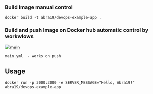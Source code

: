 ### Build Image manual control
```
docker build -t abra19/devops-example-app .
```

### Build and push Image on Docker hub automatic control by workwlows
[![main](https://github.com/Abra19/docker-first-deploy/actions/workflows/main.yml/badge.svg)](https://github.com/Abra19/docker-first-deploy/actions/workflows/main.yml)

```main.yml  - works on push```



## Usage

```
docker run -p 3000:3000 -e SERVER_MESSAGE="Hello, Abra19!"  abra19/devops-example-app
 ```
